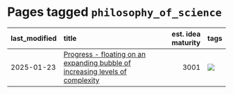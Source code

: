 # Pages tagged `philosophy_of_science`

|last_modified|title|est. idea maturity|tags
|:---|:---|---:|:---|
|2025-01-23|[Progress - floating on an expanding bubble of increasing levels of complexity](../progress_as_bubble.md)|3001|[![](https://img.shields.io/badge/tag-philosophy_of_science-b653cf)](../tags/philosophy_of_science.md)|